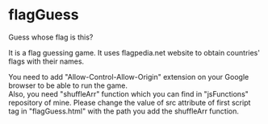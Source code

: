 # flagGuess
Guess whose flag is this?

It is a flag guessing game. It uses flagpedia.net website to obtain countries' flags with their names.

You need to add "Allow-Control-Allow-Origin" extension on your Google browser to be able to run the game.  
Also, you need "shuffleArr" function which you can find in "jsFunctions" repository of mine. 
Please change the value of src attribute of first script tag in "flagGuess.html" with the path you add the shuffleArr function.
